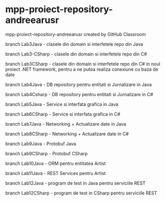 # mpp-proiect-repository-andreearusr
mpp-proiect-repository-andreearusr created by GitHub Classroom

branch Lab3Java - clasele din domain si interfetele repo din Java 

branch Lab3-CSharp - clasele din domain si interfetele repo din C#

branch Lab3CSharp - clasele din domain si interfetele repo din C# in noul proiect .NET framework, pentru a ne putea realiza conexiune cu baza de date

branch Lab4Java - DB repository pentru entitati si Jurnalizare in Java

branch Lab4Csharp - DB repository pentru entitati si Jurnalizare in C#

branch Lab5Java - Service si interfata grafica in Java

branch Lab6CSharp - Service si interfata grafica in C#

branch Lab7Java - Networking + Actualizare date in Java

branch Lab8CSharp - Networking + Actualizare date in C#

branch Lab9Java - Protobuf Java

branch Lab9CSharp - Protobuf CSharp

branch Lab10Java - ORM pentru entitatea Artist

branch Lab11Java - REST Services pentru Artist

branch Lab12Java - program de test in Java pentru serviciile REST

branch Lab12CSharp - program de test in CSharp pentru serviciile REST
